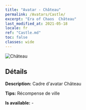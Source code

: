 ```yaml
---
title: "Avatar - Château"
permalink: /Avatars/Castle/
excerpt: "Era of Chaos  Château"
last_modified_at: 2021-05-18
locale: fr
ref: "Castle.md"
toc: false
classes: wide
---
```

 ![Château](/images/a/avatarFrame_11.png)

## Détails

 **Description:** Cadre d'avatar Château 

 **Tips:** Récompense de ville 

 **Is available:**  - 

